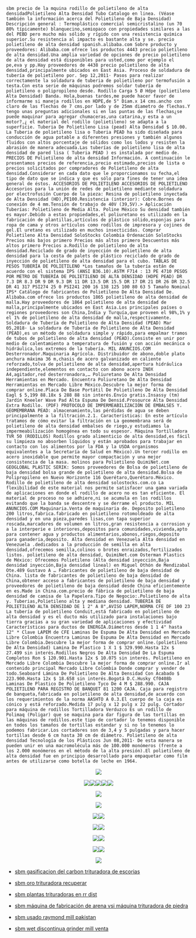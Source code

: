 
```
sbm precio de la mquina rodillo de polietileno de alta densidadPolietileno Alta Densidad Tubo Catalogo en linea. (Véase también la información acerca del Polietileno de Baja Densidad) Descripción general : Termoplástico comercial semicristalino (un 70 80% típicamente) blanquecino,semiopaco con propiedades similares a las del PEBD pero mucho más sólido y rígido con una resistencia química superior.Su resistencia al impacto es bastante alta y se. precio polietileno de alta densidad spanish.alibaba.com Sobre producto y proveedores: Alibaba.com ofrece los productos 4443 precio polietileno de alta densidad.Una amplia variedad de opciones de precio polietileno de alta densidad está disponibles para usted,como por ejemplo el pe,eva y pp.Hay proveedores de 4438 precio polietileno de alta densidad,principalmente ubicados en East Asia. Proceso de soldadura de tubería de polietileno por. Sep 12,2011· Pasos para realizar correctamente la soldadura de tuberia de polietileno por termofusión a testa.Con esta serie de máquinas podremos soldar tubería de polietileno o polipropileno desde. Rodillo Carga 5 Ø Hdpe (polietileno Alta Densidad) Banda. Hola,buenas tardes,me puede hacer favor de informarme si maneja rodillos en HDPE,de 5" Diam.x 14 cms.ancho con claro de las flechas de 7 cms.por lado y de 25mm diametro de flechas.Y tengo unas preguntas adicionales si en las puntas de las flechas¿se puede maquinar para agregar chumaceras,una catarina,y esta a un motor?,¿ el material del rodillo (polietileno) se adapta a la superficie. Tuberia De Polietileno Lisa (pead) Alta Densidad $ 10.00. La Tuberia de polietileno lisa o Tuberia PEAD ha sido diseñada para conducción de agua potable a diferentes presiones y también algunos fluidos con altos porcentaje de sólidos como los lodos y resisten la abrasión de manera adecuada.Las tuberías de polietileno lisa de alta densidad de pared lisa ( Tuberia PEAD ) es instalada por medio de. PRECIOS DE Polietileno de alta densidad Información. A continuación le presentamos precios de referencia,precio estimado,precios de lista o precios solicitados por compradores de Polietileno de alta densidad.Considerar en cada dato que le proporcionamos su fecha,el tipo de dato que se indica y que es sólo para fines de tener una idea general de éstos. ACCESORIOS DE POLIETILENO ACCESORIOS DE POLIETILENO Accesorios para la unión de redes de polietileno mediante soldadura por electrofusión Cuerpo de la pieza: Resina de polietileno inyectada de Alta Densidad (HD),PE100.Resistencia (interior): Cobre.Bornes de conexión de 4 mm.Tensión de trabajo de 40V (39,5V).> Aplicación Tuberías: Polietileno de Media Alta. Poline México Su densidad también es mayor.Debido a estas propiedades,el poliuretano es utilizado en la fabricación de plantillas,artículos de plástico sólido,esponjas para ropa de cama y otros artículos como rodillos de impresora y cojines de gel.El uretano es utilizado en muchos insecticidas. Comprar Polietileno Alta Densidad SoloStocks Colombia Ordenación SoloStocks Precios más bajos primero Precios más altos primero Descuentos más altos primero Precios a.Rodillo de polietileno de alta densidad.Reciclado de grado de inyección de polietileno de alta densidad para la cesta de palets de plástico reciclado de grado de inyección de polietileno de alta densidad para el cubo. TABLAS DE PESOS TUBERÍA DE POLIETILENO *Los tamaños de la tubería están de acuerdo con el sistema IPS (ANSI B36.10).ASTM F714 : 13 PE 4710 PESOS POR METRO DE TUBERÍA DE POLIETILENO DE ALTA DENSIDAD (HDPE PEAD) DR 7.3 DR 8.3 DR 9 DR 9.3 DR 11 DR 13.5 DR 15.5 DR 17 DR 21 DR 26 DR 32.5 DR 41 317 PSI274 25 0 PSI241 200 16 138 125 100 80 63 5 Tamaño Nominal IPS* Catálogo de fabricantes de Polietileno De Alta Densidad De. Alibaba.com ofrece los productos 1865 polietileno de alta densidad de malla.Hay proveedores de 1864 polietileno de alta densidad de malla,principalmente ubicados en East Asia.Los principales países o regiones proveedores son China,India y Turquía,que proveen el 98%,1% y el 1% de polietileno de alta densidad de malla,respectivamente. Soldadura de Tubería de Polietileno de Alta Densidad (PEAD) Mar 05,2018· La soldadura de Tubería de Polietileno de Alta Densidad (PEAD),es un método de soldadura simple y rápido,para empalmar tramos de tubos de polietileno de alta densidad (PEAD).Consiste en unir por medio de calentamiento a temperatura de fusión y con acción mecánica o hidráulica,los extremos de la tubería. MIL ANUNCIOS.COM Desterronador.Maquinaria Agrícola. Distribuidor de abono,doble plato anchura máxima 36 m,chasis de acero galvanizado en caliente reforzado,tolva de polietileno de alta densidad,apertura hidráulica independiente,elementos en contacto con abono acero INOX A4,agitador,red desterronadora,… Poliuretano De Alta Densidad Herramientas en Mercado. Encuentra Poliuretano De Alta Densidad Herramientas en Mercado Libre México.Descubre la mejor forma de comprar online.Placa De Base Portátil De Polietileno De Alta Densidad Eagl $ 5,199 88.18x $ 288 88 sin interés.Envío gratis.Insassy (tm) Jardín Kneeler Wave Pad Alta Espuma De Densid.Prosource Alta Densidad Extra Rodillo. (PDF) PROTOCOLO DE IMPERMEABILIZACIÓN DE EMBALSES Y. GEOMEMBRANA PEAD: almacenamiento,las pérdidas de agua se deben principalmente a la filtración.2.1. Características: En este artículo tratamos de cómo evitar la filtración en La geomembrana será de polietileno de alta densidad embalses de riego,y estudiamos la impermeabilización homogénea en todo su espesor. Máquina Tortilladora TVR 50 (RODILLOS) Rodillos grado alimenticio de alta densidad,es fácil su limpieza no absorben líquidos y están aprobados para trabajar en contacto con los alimentos por la FDA y la USDA organismos equivalentes a la Secretaría de Salud en México).Un tercer rodillo en acero inoxidable que permite mayor compactación y una mejor consistencia de la masa. molinos para Polietileno QuimiNet.com GEOGLOBAL PLASTIC SERIK: Somos proveedores de Bolsa de polietileno de baja densidad bolsa grande de polietileno de alta densidad.Bolsa de Polipropileno en Nuevo Horizonte 116 Querétaro,Querétaro.México. Rodillo de polietileno de alta densidad solostocks.com.co La flexibilidad de este material nos permite satisfacer una gama variada de aplicaciones en donde el rodillo de acero no es tan eficiente. El material de proceso no se adhiere,ni se acumula en los rodillos evitando que la banda se descentre y se derrame el producto. MIL ANUNCIOS.COM Maquinaria.Venta de maquinaria de. Deposito polietileno 200 litros,fabrica.fabricado en polietileno rotomoldeado de alta densidad y en una pieza,paredes lisas,con tapa superior roscada,marcadores de volumen en litros,gran resistencia a corrosion y a la interperie e interiores,depositos para comunidades,vivienda,apto para contener agua y productos alimentarios,abonos,riegos,deposito para ganaderia,deposito. Alta densidad en Venezuela Alta densidad en Venezuela .dedicados a la producción de semilla en alta densidad,ofrecemos semilla,colinos o brotes enraizados,fertilizados listos. polietileno de alta densidad, QuimiNet.com Osterman Plastics de México: Ofrecemos Polietileno (Alta densidad inyección,Baja densidad inyección,Baja densidad lineal) en Miguel Othón de Mendizabal Ote.489 Gustavo A … Fabricantes de polietileno de baja densidad de China. lista de fabricantes de polietileno de baja densidad de China,obtener acceso a fabricantes de polietileno de baja densidad y proveedores de polietileno de baja densidad desde China eficientemente en es.Made in China.com.precio de fábrica de polietileno de baja densidad de camisa de la Papelera.Tipo de Negocio:.Polietileno de alta y. Tuberias,Polietileno alta y mediana densidad. TUBERIA DE POLIETILENO ALTA DENSIDAD DE 1 2" A 8",AVISO LAPEM,NORMA CFE DF 100 23 La tubería de polietileno Conduit,está fabricado en polietileno de alta densidad y es el ducto más utilizado para instalaciones bajo tierra gracias a su gran variedad de aplicaciones y efectividad Características para ductos de ENERGÍA.Diámetros desde 1 1 4" hasta 12" * Clave LAPEM de CFE Laminas De Espuma De Alta Densidad en Mercado Libre Colombia Encuentra Laminas De Espuma De Alta Densidad en Mercado Libre Colombia.Descubre la mejor forma de comprar online.(polietileno De Alta Densidad) Lamina De Plastico 1 X 1 $ 329.990.Hasta 12x $ 27.499 sin interés.Rodillos Negros De Alta Densidad De La Espuma Completos Ron $ 120.901.Hasta 12x $ 10.075 sin interés. Polietileno en Mercado Libre Colombia Descubre la mejor forma de comprar online.Ir al contenido principal Mercado Libre Colombia Donde comprar y vender de todo.Seaboard Lámina De Polietileno De Alta Densidad Con Acabado $ 223.900.Hasta 12x $ 18.658 sin interés.Bogotá D.C.Husky Cf0408b Laminas De Plastico De Polietileno Tyco De 4 M $ 288.990. CAJA POLIETILENO PARA REGISTRO DE BANQUET 81 1200 CAJA. Caja para registro de banqueta,fabricada en polietileno de alta densidad,de acuerdo con los requerimientos de la norma AASHTO A 0.3.El cuerpo de la caja es cónico y está reforzado.Medida 17 pulg x 12 pulg x 22 pulg. Cortador para máquina de rodillos Tortilladora Verduzco Es un rodillo de Polimaq (Poligar) que se maquina para dar figura de las tortillas en las máquinas de rodillos.este tipo de cortador lo tenemos disponible en todos los tamaños de tortillas estandar y si no lo tenemos lo podemos fabricar.Los cortadores son de 3,4 y 5 pulgadas y para hacer tortillas desde 6 cm hasta 30 cm de diámetro. Polietileno de alta densidad Tecnología de los Plásticos Jun 08,2011· De esta manera se pueden unir en una macromolécula más de 100.000 monómeros (frente a los 2.000 monómeros en el método de la alta presión).El polietileno de alta densidad fue en principio desarrollado para empaquetar como film antes de utilizarse como botella de leche en 1964. 
```

<div align="center">

<a href="https://es-crusher.shibang-china.com/github&k=sbm+precio+de+la+mquina+rodillo+de+polietileno+de+alta+densidad"><img src="https://static.shibang-china.com/es/crusher/logo.jpg"></a>

<a href="https://es-crusher.shibang-china.com/github&k=sbm+precio+de+la+mquina+rodillo+de+polietileno+de+alta+densidad"><img src="https://static.shibang-china.com/es/crusher/index.jpg"></a><a href="https://es-crusher.shibang-china.com/material.htmlgithub&k=sbm+precio+de+la+mquina+rodillo+de+polietileno+de+alta+densidad"><img src="https://static.shibang-china.com/es/crusher/material.jpg"></a><a href="https://es-crusher.shibang-china.com/application.htmlgithub&k=sbm+precio+de+la+mquina+rodillo+de+polietileno+de+alta+densidad"><img src="https://static.shibang-china.com/es/crusher/application.jpg"></a><a href="https://es-crusher.shibang-china.com/aboutus.htmlgithub&k=sbm+precio+de+la+mquina+rodillo+de+polietileno+de+alta+densidad"><img src="https://static.shibang-china.com/es/crusher/aboutus.jpg"></a><a href="https://es-crusher.shibang-china.com/contact.htmlgithub&k=sbm+precio+de+la+mquina+rodillo+de+polietileno+de+alta+densidad"><img src="https://static.shibang-china.com/es/crusher/contact.jpg"></a>

<a href="https://es-crusher.shibang-china.com/github&k=sbm+precio+de+la+mquina+rodillo+de+polietileno+de+alta+densidad"><img src="https://static.shibang-china.com/es/crusher/banner.jpg"></a>

<a href="https://swt.shibang-china.com/github&k=sbm+precio+de+la+mquina+rodillo+de+polietileno+de+alta+densidad"><img src="https://static.shibang-china.com/es/crusher/text.jpg"></a>

<a href="https://swt.shibang-china.com/github&k=sbm+precio+de+la+mquina+rodillo+de+polietileno+de+alta+densidad"><img src="https://static.shibang-china.com/es/crusher/chat.jpg"></a><a href="https://es-crusher.shibang-china.com/contact.htmlgithub&k=sbm+precio+de+la+mquina+rodillo+de+polietileno+de+alta+densidad"><img src="https://static.shibang-china.com/es/crusher/message.jpg"></a>

<a href="https://es-crusher.shibang-china.com/products/pe.htmlgithub&k=sbm+precio+de+la+mquina+rodillo+de+polietileno+de+alta+densidad"><img src="https://static.shibang-china.com/es/crusher/pe.jpg"></a><a href="https://es-crusher.shibang-china.com/products/pf.htmlgithub&k=sbm+precio+de+la+mquina+rodillo+de+polietileno+de+alta+densidad"><img src="https://static.shibang-china.com/es/crusher/pf.jpg"></a>

<a href="https://es-crusher.shibang-china.com/products/hpt.htmlgithub&k=sbm+precio+de+la+mquina+rodillo+de+polietileno+de+alta+densidad"><img src="https://static.shibang-china.com/es/crusher/hpt.jpg"></a><a href="https://es-crusher.shibang-china.com/products/vsi.htmlgithub&k=sbm+precio+de+la+mquina+rodillo+de+polietileno+de+alta+densidad"><img src="https://static.shibang-china.com/es/crusher/vsi.jpg"></a>

<a href="https://es-crusher.shibang-china.com/products/klv.htmlgithub&k=sbm+precio+de+la+mquina+rodillo+de+polietileno+de+alta+densidad"><img src="https://static.shibang-china.com/es/crusher/klv.jpg"></a><a href="https://es-crusher.shibang-china.com/products/portable.htmlgithub&k=sbm+precio+de+la+mquina+rodillo+de+polietileno+de+alta+densidad"><img src="https://static.shibang-china.com/es/crusher/portable.jpg"></a>

<a href="https://swt.shibang-china.com/github&k=sbm+precio+de+la+mquina+rodillo+de+polietileno+de+alta+densidad"><img src="https://static.shibang-china.com/es/crusher/case.jpg"></a>

</div>


* [sbm gasificacion del carbon trituradora de escorias](sbm%20gasificacion%20del%20carbon%20trituradora%20de%20escorias.md)

* [sbm oro trituradora recuperar](sbm%20oro%20trituradora%20recuperar.md)

* [sbm plantas trituradoras en rr dist](sbm%20plantas%20trituradoras%20en%20rr%20dist.md)

* [sbm máquina de fabricación de arena vsi máquina trituradora de piedra](sbm%20m%C3%A1quina%20de%20fabricaci%C3%B3n%20de%20arena%20vsi%20m%C3%A1quina%20trituradora%20de%20piedra.md)

* [sbm usado raymond mill pakistan](sbm%20usado%20raymond%20mill%20pakistan.md)

* [sbm wet discontinua grinder mill venta](sbm%20wet%20discontinua%20grinder%20mill%20venta.md)